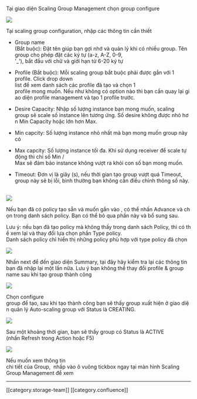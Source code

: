 Tại giao diện Scaling Group Management chọn group configure  

![](images/storage/image2019-5-23_23-57-46.png)

Tại scaling group configuration, nhập các thông tin cần thiết  


* Group name (Bắt buộc): Đặt tên giúp bạn gợi nhớ và quản lý khi có nhiều group. Tên group cho phép đặt các ký tự (a-z, A-Z, 0-9, '_'), bắt đầu với chữ và giới hạn từ 6-20 ký tự  


* Profile (Bắt buộc): Mỗi scaling group bắt buộc phải được gắn với 1 profile. Click drop down list để xem danh sách các profile đã tạo và chọn 1 profile mong muốn. Nếu như không có option nào thì bạn cần quay lại giao diện profile management và tạo 1 profile trước.  


* Desire Capacity: Nhập số lượng instance bạn mong muốn, scaling group sẽ scale số instance lên tương ứng. Số desire không được nhỏ hơn Min Capacity hoặc lớn hơn Max.  


* Min capcity: Số lượng instance nhỏ nhất mà bạn mong muốn group này có 




* Max capcity: Số lượng instance tối đa. Khi sử dụng receiver để scale tự động thì chỉ số Min / Max sẽ đảm bảo instance không vượt ra khỏi con số bạn mong muốn.  


* Timeout: Đơn vị là giây (s), nếu thời gian tạo group vượt quá Timeout, group này sẽ bị lỗi, bình thường bạn không cần điều chỉnh thông số này.  



![](images/storage/image2019-5-23_23-57-55.png)

Nếu bạn đã có policy tạo sẵn và muốn gắn vào , có thể nhấn Advance và chọn trong danh sách policy. Bạn có thể bỏ qua phần này và bổ sung sau.  

Lưu ý: nếu bạn đã tạo policy mà không thấy trong danh sách Policy, thì có thể xem lại và thay đổi lựa chọn phần Type policy. Danh sách policy chỉ hiển thị những policy phù hợp với type policy đã chọn 

![](images/storage/image2019-5-23_23-58-0.png)

Nhấn next để đến giao diện Summary, tại đây hãy kiểm tra lại các thông tin bạn đã nhập lại một lần nữa. Lưu ý bạn không thể thay đổi profile & group name sau khi tạo group thành công  

![](images/storage/image2019-5-23_23-58-7.png)

Chọn configure group để tạo, sau khi tạo thành công bạn sẽ thấy group xuất hiện ở giao diện quản lý Auto-scaling group với Status là CREATING.  

![](images/storage/image2019-5-23_23-58-13.png)

Sau một khoảng thời gian, bạn sẽ thấy group có Status là ACTIVE (nhấn Refresh trong Action hoặc F5) 

![](images/storage/image2019-5-23_23-58-20.png)

Nếu muốn xem thông tin chi tiết của Group,  nhấp vào ô vuông tickbox ngay tại màn hình Scaling Group Management để xem 





*****

[[category.storage-team]] 
[[category.confluence]] 
